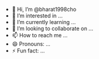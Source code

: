 - 👋 Hi, I’m @bharat1998cho
- 👀 I’m interested in ...
- 🌱 I’m currently learning ...
- 💞️ I’m looking to collaborate on ...
- 📫 How to reach me ...
- 😄 Pronouns: ...
- ⚡ Fun fact: ...

<!---
bharat1998cho/bharat1998cho is a ✨ special ✨ repository because its `README.md` (this file) appears on your GitHub profile.
You can click the Preview link to take a look at your changes.
--->
